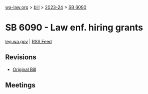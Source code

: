 [wa-law.org](/) > [bill](/bill/) > [2023-24](/bill/2023-24/) > [SB 6090](/bill/2023-24/sb/6090/)

# SB 6090 - Law enf. hiring grants
[leg.wa.gov](https://app.leg.wa.gov/billsummary?BillNumber=6090&Year=2023&Initiative=false) | [RSS Feed](./rss.xml)

## Revisions
* [Original Bill](1/)

## Meetings